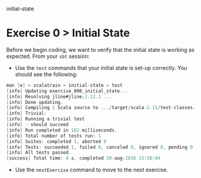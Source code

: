 initial-state

# Exercise 0 > Initial State

Before we begin coding, we want to verify that the initial state is working as
expected. From your `sbt` session: 

- Use the `test` commands that your initial state is set-up correctly. 
You should see the following:

```scala
man [e] > scalatrain > initial-state > test
[info] Updating exercise_000_initial_state...
[info] Resolving jline#jline;2.12.1 ...
[info] Done updating.
[info] Compiling 1 Scala source to .../target/scala-2.11/test-classes...
[info] Trivial:
[info] Running a trivial test
[info] - should succeed
[info] Run completed in 182 milliseconds.
[info] Total number of tests run: 1
[info] Suites: completed 1, aborted 0
[info] Tests: succeeded 1, failed 0, canceled 0, ignored 0, pending 0
[info] All tests passed.
[success] Total time: 4 s, completed 30-aug-2016 13:58:04
```

- Use the `nextExercise` command to move to the next exercise.

